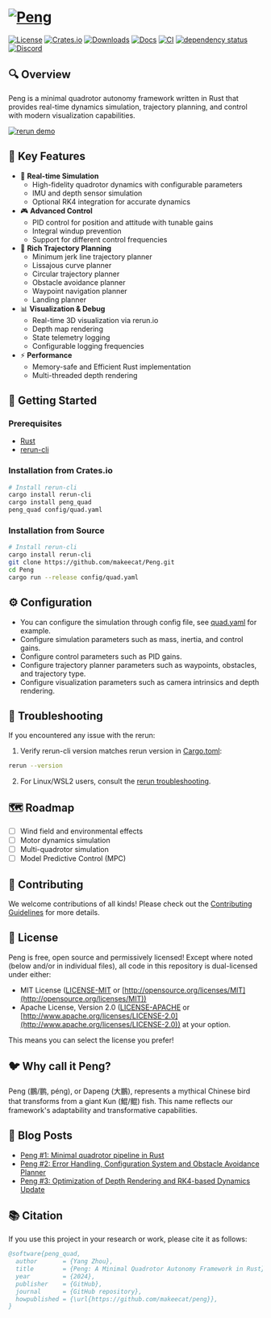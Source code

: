 # [![Peng](https://raw.githubusercontent.com/makeecat/Peng/main/assets/Peng.svg)](https://github.com/makeecat/Peng)

[![License](https://img.shields.io/badge/license-MIT%2FApache-blue.svg)](https://github.com/makeecat/Peng#license)
[![Crates.io](https://img.shields.io/crates/v/peng_quad.svg)](https://crates.io/crates/peng_quad)
[![Downloads](https://img.shields.io/crates/d/peng_quad.svg)](https://crates.io/crates/peng_quad)
[![Docs](https://docs.rs/peng_quad/badge.svg)](https://docs.rs/peng_quad/latest/peng_quad/)
[![CI](https://github.com/makeecat/Peng/actions/workflows/CI.yml/badge.svg)](https://github.com/makeecat/Peng/actions/workflows/CI.yml)
[![dependency status](https://deps.rs/repo/github/makeecat/peng/status.svg)](https://deps.rs/repo/github/makeecat/peng)
[![Discord](https://img.shields.io/discord/1324766515077185688?label=Discord&logo=discord)](https://discord.gg/NDsZXpGWPR)

## 🔍 Overview

Peng is a minimal quadrotor autonomy framework written in Rust that provides real-time dynamics simulation, trajectory planning, and control with modern visualization capabilities.

[![rerun demo](https://raw.githubusercontent.com/makeecat/Peng/main/assets/Peng_demo.gif)](https://rerun.io/viewer/version/0.21.0/?url=https%3A%2F%2Fyangrobotics.com%2Ffiles%2Fpeng_v0.5.3a_demo.rrd)

## 🎯 Key Features

- 🚁 **Real-time Simulation**
  - High-fidelity quadrotor dynamics with configurable parameters
  - IMU and depth sensor simulation
  - Optional RK4 integration for accurate dynamics
- 🎮 **Advanced Control**
  - PID control for position and attitude with tunable gains
  - Integral windup prevention
  - Support for different control frequencies
- 📍 **Rich Trajectory Planning**
  - Minimum jerk line trajectory planner
  - Lissajous curve planner
  - Circular trajectory planner
  - Obstacle avoidance planner
  - Waypoint navigation planner
  - Landing planner
- 📊 **Visualization & Debug**
  - Real-time 3D visualization via rerun.io
  - Depth map rendering
  - State telemetry logging
  - Configurable logging frequencies
- ⚡ **Performance**
  - Memory-safe and Efficient Rust implementation
  - Multi-threaded depth rendering

## 🚀 Getting Started

### Prerequisites

- [Rust](https://www.rust-lang.org/tools/install)
- [rerun-cli](https://rerun.io/docs/getting-started/installing-viewer)

### Installation from Crates.io

```bash
# Install rerun-cli
cargo install rerun-cli
cargo install peng_quad
peng_quad config/quad.yaml
```

### Installation from Source

```bash
# Install rerun-cli
cargo install rerun-cli
git clone https://github.com/makeecat/Peng.git
cd Peng
cargo run --release config/quad.yaml
```

## ⚙️ Configuration

- You can configure the simulation through config file, see [quad.yaml](config/quad.yaml) for example.
- Configure simulation parameters such as mass, inertia, and control gains.
- Configure control parameters such as PID gains.
- Configure trajectory planner parameters such as waypoints, obstacles, and trajectory type.
- Configure visualization parameters such as camera intrinsics and depth rendering.

## 🔧 Troubleshooting

If you encountered any issue with the rerun:

1. Verify rerun-cli version matches rerun version in [Cargo.toml](https://github.com/makeecat/Peng/blob/main/Cargo.toml):

```bash
rerun --version
```

2. For Linux/WSL2 users, consult the [rerun troubleshooting](https://rerun.io/docs/getting-started/troubleshooting).

## 🗺️ Roadmap

- [ ] Wind field and environmental effects
- [ ] Motor dynamics simulation
- [ ] Multi-quadrotor simulation
- [ ] Model Predictive Control (MPC)

## 🤝 Contributing

We welcome contributions of all kinds! Please check out the [Contributing Guidelines](CONTRIBUTING.md) for more details.

## 📄 License

Peng is free, open source and permissively licensed!
Except where noted (below and/or in individual files), all code in this repository is dual-licensed under either:

- MIT License ([LICENSE-MIT](LICENSE-MIT) or [http://opensource.org/licenses/MIT](http://opensource.org/licenses/MIT))
- Apache License, Version 2.0 ([LICENSE-APACHE](LICENSE-APACHE) or [http://www.apache.org/licenses/LICENSE-2.0](http://www.apache.org/licenses/LICENSE-2.0))
  at your option.

This means you can select the license you prefer!

## 🐦 Why call it Peng?

Peng (鵬/鹏, péng), or Dapeng (大鵬), represents a mythical Chinese bird that transforms from a giant Kun (鯤/鲲) fish. This name reflects our framework's adaptability and transformative capabilities.

## 📝 Blog Posts

- [Peng #1: Minimal quadrotor pipeline in Rust](https://yangrobotics.com/peng-1-minimal-quadrotor-pipeline-in-rust)
- [Peng #2: Error Handling, Configuration System and Obstacle Avoidance Planner](https://yangrobotics.com/peng-2-error-handling-configuration-system-and-obstacle-avoidance-planner)
- [Peng #3: Optimization of Depth Rendering and RK4-based Dynamics Update](https://yangrobotics.com/peng-3-optimization-of-depth-rendering-and-rk4-based-dynamics-update)

## 📚 Citation

If you use this project in your research or work, please cite it as follows:

```bibtex
@software{peng_quad,
  author       = {Yang Zhou},
  title        = {Peng: A Minimal Quadrotor Autonomy Framework in Rust},
  year         = {2024},
  publisher    = {GitHub},
  journal      = {GitHub repository},
  howpublished = {\url{https://github.com/makeecat/peng}},
}
```
